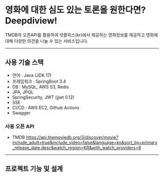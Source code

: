 # 영화에 대한 심도 있는 토론을 원한다면? Deepdiview! 

TMDB의 오픈API를 활용하여
넷플릭스(kr)에서 제공하는 영화정보를 제공하고 영화에 대해 다양한 의견을 나눌 수 있는 서비스입니다. 

-----
## 사용 기술 스택
- 언어 : Java (JDK 17)
- 프레임워크 : SpringBoot 3.4
- DB : MySQL, AWS S3, Redis
- JPA, JPQL
- SpringSecurity, JWT (jjwt 0.12)
- SSE 
- CI/CD : AWS EC2, Github Actions
- Swagger


### 사용 오픈 API
- TMDB https://api.themoviedb.org/3/discover/movie?include_adult=true&include_video=false&language=ko&sort_by=primary_release_date.desc&watch_region=KR&with_watch_providers=8

---

## 프로젝트 기능 및 설계 
